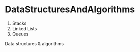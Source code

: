 # DataStructuresAndAlgorithms

1. Stacks
2. Linked Lists
3. Queues

Data structures &amp; algorithms
